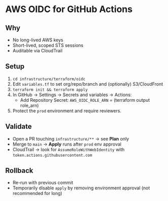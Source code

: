 # AWS OIDC for GitHub Actions

## Why
- No long-lived AWS keys
- Short-lived, scoped STS sessions
- Auditable via CloudTrail

## Setup
1) `cd infrastructure/terraform/oidc`
2) Edit `variables.tf` to set org/repo/branch and (optionally) S3/CloudFront
3) `terraform init && terraform apply`
4) In GitHub → Settings → Secrets and variables → Actions:
   - Add Repository Secret: `AWS_OIDC_ROLE_ARN` = (terraform output role_arn)
5) Protect the `prod` environment and require reviewers.

## Validate
- Open a PR touching `infrastructure/**` → see **Plan** only
- Merge to `main` → **Apply** runs after `prod` env approval
- CloudTrail → look for `AssumeRoleWithWebIdentity` with `token.actions.githubusercontent.com`

## Rollback
- Re-run with previous commit
- Temporarily disable `apply` by removing environment approval (not recommended for long)
